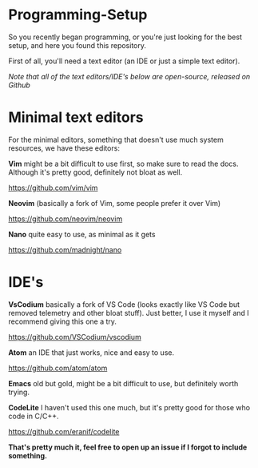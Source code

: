 # Programming-Setup

So you recently began programming, or you're just looking for the best setup, and here you found this repository.

First of all, you'll need a text editor (an IDE or just a simple text editor).

*Note that all of the text editors/IDE's below are open-source, released on Github*

# Minimal text editors

For the minimal editors, something that doesn't use much system resources, we have these editors:

**Vim** might be a bit difficult to use first, so make sure to read the docs. Although it's pretty good, definitely not bloat as well. 

https://github.com/vim/vim

**Neovim** (basically a fork of Vim, some people prefer it over Vim)

https://github.com/neovim/neovim

**Nano** quite easy to use, as minimal as it gets

https://github.com/madnight/nano

# IDE's

**VsCodium** basically a fork of VS Code (looks exactly like VS Code but removed telemetry and other bloat stuff). Just better, I use it myself and I recommend giving this one a try.

https://github.com/VSCodium/vscodium

**Atom** an IDE that just works, nice and easy to use.

https://github.com/atom/atom

**Emacs** old but gold, might be a bit difficult to use, but definitely worth trying.

**CodeLite** I haven't used this one much, but it's pretty good for those who code in C/C++.

https://github.com/eranif/codelite

**That's pretty much it, feel free to open up an issue if I forgot to include something.**
